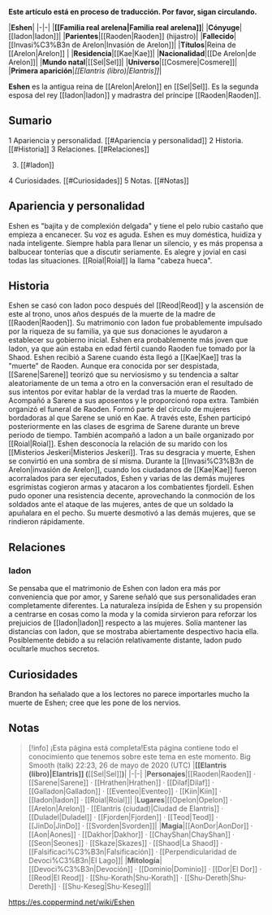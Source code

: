 **Este artículo está en proceso de traducción. Por favor, sigan circulando.**


|**Eshen**|
|-|-|
|**[[Familia real arelena\|Familia real arelena]]**|
|**Cónyuge**|[[Iadon\|Iadon]]|
|**Parientes**|[[Raoden\|Raoden]] (hijastro)|
|**Fallecido**|[[Invasi%C3%B3n de Arelon\|Invasión de Arelon]]|
|**Títulos**|Reina de [[Arelon\|Arelon]] |
|**Residencia**|[[Kae\|Kae]]|
|**Nacionalidad**|[[De Arelon\|de Arelon]]|
|**Mundo natal**|[[Sel\|Sel]]|
|**Universo**|[[Cosmere\|Cosmere]]|
|**Primera aparición**|*[[Elantris (libro)\|Elantris]]*|

**Eshen** es la antigua reina de [[Arelon\|Arelon]] en [[Sel\|Sel]]. Es la segunda esposa del rey [[Iadon\|Iadon]] y madrastra del príncipe [[Raoden\|Raoden]].

## Sumario

1 Apariencia y personalidad. [[#Apariencia y personalidad]] 
2 Historia. [[#Historia]] 
3 Relaciones. [[#Relaciones]] 

3. [[#Iadon]] 


4 Curiosidades. [[#Curiosidades]] 
5 Notas. [[#Notas]] 


## Apariencia y personalidad
Eshen es "bajita y de complexión delgada" y tiene el pelo rubio castaño que empieza a encanecer. Su voz es aguda. 
Eshen es muy doméstica, huidiza y nada inteligente. Siempre habla para llenar un silencio, y es más propensa a balbucear tonterías que a discutir seriamente. Es alegre y jovial en casi todas las situaciones. [[Roial\|Roial]] la llama "cabeza hueca".

## Historia
Eshen se casó con Iadon poco después del [[Reod\|Reod]] y la ascensión de este al trono, unos años después de la muerte de la madre de [[Raoden\|Raoden]]. Su matrimonio con Iadon fue probablemente impulsado por la riqueza de su familia, ya que sus donaciones le ayudaron a establecer su gobierno inicial. Eshen era probablemente más joven que Iadon, ya que aún estaba en edad fértil cuando Raoden fue tomado por la Shaod.
Eshen recibió a Sarene cuando ésta llegó a [[Kae\|Kae]] tras la "muerte" de Raoden. Aunque era conocida por ser despistada, [[Sarene\|Sarene]] teorizó que su nerviosismo y su tendencia a saltar aleatoriamente de un tema a otro en la conversación eran el resultado de sus intentos por evitar hablar de la verdad tras la muerte de Raoden. Acompañó a Sarene a sus aposentos y le proporcionó ropa extra. También organizó el funeral de Raoden.
Formó parte del círculo de mujeres bordadoras al que Sarene se unió en Kae. A través este, Eshen participó posteriormente en las clases de esgrima de Sarene durante un breve periodo de tiempo. También acompañó a Iadon a un baile organizado por [[Roial\|Roial]].
Eshen desconocía la relación de su marido con los [[Misterios Jeskeri\|Misterios Jeskeri]]. Tras su desgracia y muerte, Eshen se convirtió en una sombra de sí misma.
Durante la [[Invasi%C3%B3n de Arelon\|invasión de Arelon]], cuando los ciudadanos de [[Kae\|Kae]] fueron acorralados para ser ejecutados, Eshen y varias de las demás mujeres esgrimistas cogieron armas y atacaron a los combatientes fjordell. Eshen pudo oponer una resistencia decente, aprovechando la conmoción de los soldados ante el ataque de las mujeres, antes de que un soldado la apuñalara en el pecho. Su muerte desmotivó a las demás mujeres, que se rindieron rápidamente.

## Relaciones
### Iadon
Se pensaba que el matrimonio de Eshen con Iadon era más por conveniencia que por amor, y Sarene señaló que sus personalidades eran completamente diferentes. La naturaleza insípida de Eshen y su propensión a centrarse en cosas como la moda y la comida sirvieron para reforzar los prejuicios de [[Iadon\|Iadon]] respecto a las mujeres. Solía mantener las distancias con Iadon, que se mostraba abiertamente despectivo hacia ella. Posiblemente debido a su relación relativamente distante, Iadon pudo ocultarle muchos secretos.

## Curiosidades
Brandon ha señalado que a los lectores no parece importarles mucho la muerte de Eshen; cree que les pone de los nervios.
## Notas

> [!info] ¡Esta página está completa!Esta página contiene todo el conocimiento que tenemos sobre este tema en este momento.
Big Smooth (talk) 22:23, 26 de mayo de 2020 (UTC)
|**[[Elantris (libro)\|Elantris]] (**[[Sel\|Sel]]**)**|
|-|-|
|**Personajes**|[[Raoden\|Raoden]] · [[Sarene\|Sarene]] · [[Hrathen\|Hrathen]] · [[Dilaf\|Dilaf]] · [[Galladon\|Galladon]] · [[Eventeo\|Eventeo]] · [[Kiin\|Kiin]] · [[Iadon\|Iadon]] · [[Roial\|Roial]]|
|**Lugares**|[[Opelon\|Opelon]] · [[Arelon\|Arelon]] · [[Elantris (ciudad)\|Ciudad de Elantris]] · [[Duladel\|Duladel]] · [[Fjorden\|Fjorden]] · [[Teod\|Teod]] · [[JinDo\|JinDo]] · [[Svorden\|Svorden]]|
|**Magia**|[[AonDor\|AonDor]] · [[Aon\|Aones]] · [[Dakhor\|Dakhor]] · [[ChayShan\|ChayShan]] · [[Seon\|Seones]] · [[Skaze\|Skazes]] · [[Shaod\|La Shaod]] · [[Falsificaci%C3%B3n\|Falsificación]] · [[Perpendicularidad de Devoci%C3%B3n\|El Lago]]|
|**Mitología**|[[Devoci%C3%B3n\|Devoción]] · [[Dominio\|Dominio]] · [[Dor\|El Dor]] · [[Reod\|El Reod]] · [[Shu-Korath\|Shu-Korath]] · [[Shu-Dereth\|Shu-Dereth]] · [[Shu-Keseg\|Shu-Keseg]]|



https://es.coppermind.net/wiki/Eshen